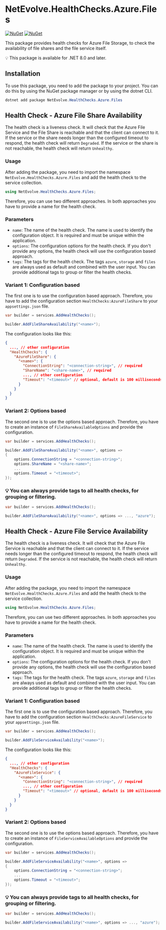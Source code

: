 # NetEvolve.HealthChecks.Azure.Files

[![NuGet](https://img.shields.io/nuget/v/NetEvolve.HealthChecks.Azure.Files?logo=nuget)](https://www.nuget.org/packages/NetEvolve.HealthChecks.Azure.Files/)
[![NuGet](https://img.shields.io/nuget/dt/NetEvolve.HealthChecks.Azure.Files?logo=nuget)](https://www.nuget.org/packages/NetEvolve.HealthChecks.Azure.Files/)

This package provides health checks for Azure File Storage, to check the availability of file shares and the file service itself.

:bulb: This package is available for .NET 8.0 and later.

## Installation
To use this package, you need to add the package to your project. You can do this by using the NuGet package manager or by using the dotnet CLI.
```powershell
dotnet add package NetEvolve.HealthChecks.Azure.Files
```

## Health Check - Azure File Share Availability
The health check is a liveness check. It will check that the Azure File Service and the File Share is reachable and that the client can connect to it. If the service or the share needs longer than the configured timeout to respond, the health check will return `Degraded`. If the service or the share is not reachable, the health check will return `Unhealthy`.

### Usage
After adding the package, you need to import the namespace `NetEvolve.HealthChecks.Azure.Files` and add the health check to the service collection.
```csharp
using NetEvolve.HealthChecks.Azure.Files;
```
Therefore, you can use two different approaches. In both approaches you have to provide a name for the health check.

### Parameters
- `name`: The name of the health check. The name is used to identify the configuration object. It is required and must be unique within the application.
- `options`: The configuration options for the health check. If you don't provide any options, the health check will use the configuration based approach.
- `tags`: The tags for the health check. The tags `azure`, `storage` and `files` are always used as default and combined with the user input. You can provide additional tags to group or filter the health checks.

### Variant 1: Configuration based
The first one is to use the configuration based approach. Therefore, you have to add the configuration section `HealthChecks:AzureFileShare` to your `appsettings.json` file.
```csharp
var builder = services.AddHealthChecks();

builder.AddFileShareAvailability("<name>");
```

The configuration looks like this:
```json
{
  ..., // other configuration
  "HealthChecks": {
    "AzureFileShare": {
      "<name>": {
        "ConnectionString": "<connection-string>", // required
        "ShareName": "<share-name>", // required
        ..., // other configuration
        "Timeout": "<timeout>" // optional, default is 100 milliseconds
      }
    }
  }
}
```

### Variant 2: Options based
The second one is to use the options based approach. Therefore, you have to create an instance of `FileShareAvailableOptions` and provide the configuration.
```csharp
var builder = services.AddHealthChecks();

builder.AddFileShareAvailability("<name>", options =>
{
    options.ConnectionString = "<connection-string>";
    options.ShareName = "<share-name>";
    ...
    options.Timeout = "<timeout>";
});
```

### :bulb: You can always provide tags to all health checks, for grouping or filtering.

```csharp
var builder = services.AddHealthChecks();

builder.AddFileShareAvailability("<name>", options => ..., "azure");
```

## Health Check - Azure File Service Availability
The health check is a liveness check. It will check that the Azure File Service is reachable and that the client can connect to it. If the service needs longer than the configured timeout to respond, the health check will return `Degraded`. If the service is not reachable, the health check will return `Unhealthy`.

### Usage
After adding the package, you need to import the namespace `NetEvolve.HealthChecks.Azure.Files` and add the health check to the service collection.
```csharp
using NetEvolve.HealthChecks.Azure.Files;
```
Therefore, you can use two different approaches. In both approaches you have to provide a name for the health check.

### Parameters
- `name`: The name of the health check. The name is used to identify the configuration object. It is required and must be unique within the application.
- `options`: The configuration options for the health check. If you don't provide any options, the health check will use the configuration based approach.
- `tags`: The tags for the health check. The tags `azure`, `storage` and `files` are always used as default and combined with the user input. You can provide additional tags to group or filter the health checks.

### Variant 1: Configuration based
The first one is to use the configuration based approach. Therefore, you have to add the configuration section `HealthChecks:AzureFileService` to your `appsettings.json` file.
```csharp
var builder = services.AddHealthChecks();

builder.AddFileServiceAvailability("<name>");
```

The configuration looks like this:
```json
{
  ..., // other configuration
  "HealthChecks": {
    "AzureFileService": {
      "<name>": {
        "ConnectionString": "<connection-string>", // required
        ..., // other configuration
        "Timeout": "<timeout>" // optional, default is 100 milliseconds
      }
    }
  }
}
```

### Variant 2: Options based
The second one is to use the options based approach. Therefore, you have to create an instance of `FileServiceAvailableOptions` and provide the configuration.
```csharp
var builder = services.AddHealthChecks();

builder.AddFileServiceAvailability("<name>", options =>
{
    options.ConnectionString = "<connection-string>";
    ...
    options.Timeout = "<timeout>";
});
```

### :bulb: You can always provide tags to all health checks, for grouping or filtering.

```csharp
var builder = services.AddHealthChecks();

builder.AddFileServiceAvailability("<name>", options => ..., "azure");
```